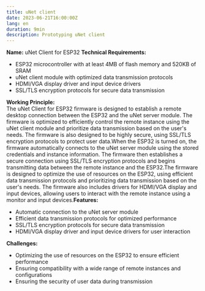 ```yaml
---
title: uNet client
date: 2023-06-21T16:00:00Z
lang: en
duration: 9min
description: Prototyping uNet client
---
```

**Name:** uNet Client for ESP32
**Technical Requirements:**

- ESP32 microcontroller with at least 4MB of flash memory and 520KB of SRAM
- uNet client module with optimized data transmission protocols
- HDMI/VGA display driver and input device drivers
- SSL/TLS encryption protocols for secure data transmission

**Working Principle:**  
The uNet Client for ESP32 firmware is designed to establish a remote desktop connection between the ESP32 and the uNet server module. The firmware is optimized to efficiently control the remote instance using the uNet client module and prioritize data transmission based on the user's needs. The firmware is also designed to be highly secure, using SSL/TLS encryption protocols to protect user data.When the ESP32 is turned on, the firmware automatically connects to the uNet server module using the stored credentials and instance information. The firmware then establishes a secure connection using SSL/TLS encryption protocols and begins transmitting data between the remote instance and the ESP32.The firmware is designed to optimize the use of resources on the ESP32, using efficient data transmission protocols and prioritizing data transmission based on the user's needs. The firmware also includes drivers for HDMI/VGA display and input devices, allowing users to interact with the remote instance using a monitor and input devices.**Features:**

- Automatic connection to the uNet server module
- Efficient data transmission protocols for optimized performance
- SSL/TLS encryption protocols for secure data transmission
- HDMI/VGA display driver and input device drivers for user interaction

**Challenges:**

- Optimizing the use of resources on the ESP32 to ensure efficient performance
- Ensuring compatibility with a wide range of remote instances and configurations
- Ensuring the security of user data during transmission

